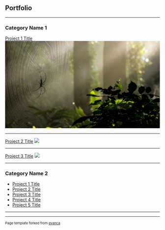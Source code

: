 ## Portfolio

---

### Category Name 1 

[Project 1 Title](/images/Spider_Forest_1.jpg)
<img src="images/Spider_Forest_1.jpg"/>

---
[Project 2 Title](/MD_Immigration_Changes/index.html)
<img src="MD_Immigration_Changes/index.html"/>

---
[Project 3 Title](http://example.com/)
<img src="images/dummy_thumbnail.jpg?raw=true"/>

---

### Category Name 2

- [Project 1 Title](http://example.com/)
- [Project 2 Title](http://example.com/)
- [Project 3 Title](http://example.com/)
- [Project 4 Title](http://example.com/)
- [Project 5 Title](http://example.com/)

---




---
<p style="font-size:11px">Page template forked from <a href="https://github.com/evanca/quick-portfolio">evanca</a></p>
<!-- Remove above link if you don't want to attibute -->
